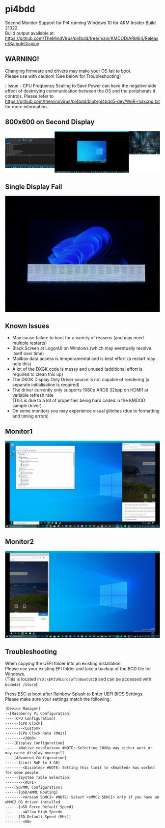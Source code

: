 # pi4bdd
Second Monitor Support for Pi4 running Windows 10 for ARM Insider Build 21322 \
Build output available at: https://github.com/TheMindVirus/pi4bdd/tree/main/KMDOD/ARM64/Release/SampleDisplay

## WARNING!
Changing firmware and drivers may make your OS fail to boot. \
Please use with caution! (See below for Troubleshooting)

: Issue - CPU Frequency Scaling to Save Power can have the negative side effect of
          destroying communication between the OS and the peripherals it controls.
Please refer to https://github.com/themindvirus/pi4bdd/blob/pi4bdd5-dev/WoR-maxcpu.txt for more information.

## 800x600 on Second Display
![screenshot](https://github.com/themindvirus/pi4bdd/blob/pi4bdd5-dev/screenshot.png)

## Single Display Fail
![singledisplayfail](https://github.com/themindvirus/pi4bdd/blob/pi4bdd5-dev/singledisplayfail.jpg)

## Known Issues
 * May cause failure to boot for a variety of reasons (and may need multiple restarts)
 * Black Screen at LogonUI on Windows (which may eventually resolve itself over time)
 * Mailbox data access is temperamental and is best effort (a restart may help this)
 * A lot of the DXGK code is messy and unused (additional effort is required to clean this up)
 * The DXGK Display Only Driver source is not capable of rendering (a separate initialisation is required)
 * The driver currently only supports 1080p ARGB 32bpp on HDMI1 at variable refresh rate \
   (This is due to a lot of properties being hard coded in the KMDOD sample driver)
 * On some monitors you may experience visual glitches (due to formatting and timing errors)

## Monitor1
![Monitor1](https://github.com/TheMindVirus/pi4bdd/blob/main/SCREENSHOTS/Monitor1.png)
## Monitor2
![Monitor2](https://github.com/TheMindVirus/pi4bdd/blob/main/SCREENSHOTS/Monitor2.png)

## Troubleshooting

When copying the UEFI folder into an existing installation, \
Please use your existing EFI folder and take a backup of the BCD file for Windows. \
(This is located in `X:\EFI\Microsoft\Boot\BCD` and can be accessed with `bcdedit /store`)

Press ESC at boot after Rainbow Splash to Enter UEFI BIOS Settings. \
Please make sure your settings match the following:
```
[Device Manager]
--[Raspberry Pi Configuration]
----[CPU Configuration]
------[CPU Clock]
--------<Custom>
------[CPU Clock Rate (MHz)]
--------<2000>
----[Display Configuration]
------<Native resolution> #NOTE: Selecting 1080p may either work or may cause display overspill
----[Advanced Configuration]
------[Limit RAM to 3 GB]
--------<Disabled> #NOTE: Setting this limit to <Enabled> has worked for some people
------[System Table Selection]
--------<ACPI>
----[SD/MMC Configuration]
------[uSD/eMMC Routing]
--------<Arasan SDHCI> #NOTE: Select <eMMC2 SDHCI> only if you have an eMMC2 OS driver installed
------[uSD Force Default Speed]
--------<Allow High Speed>
------[SD Default Speed (MHz)]
--------<50>
```
